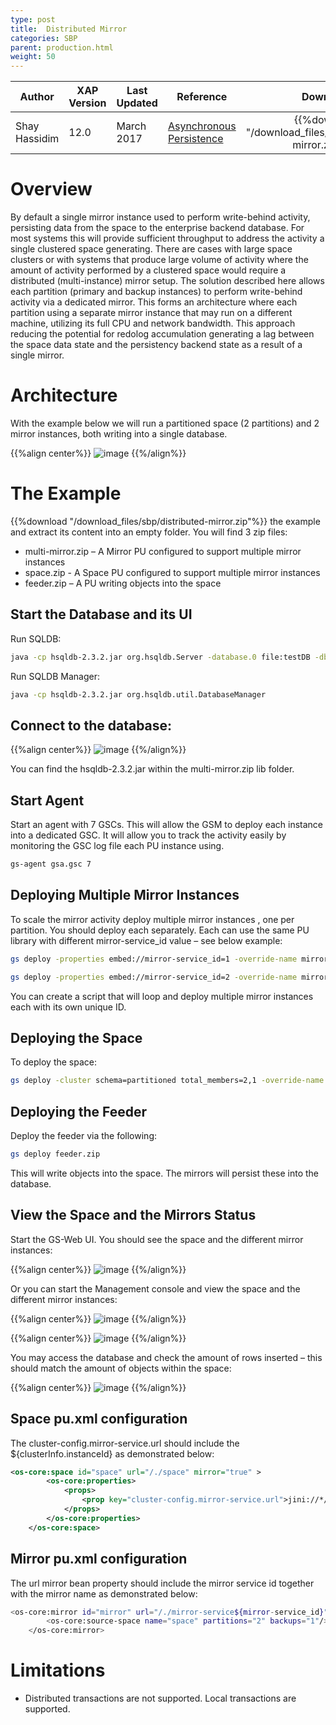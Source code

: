 ```yaml
---
type: post
title:  Distributed Mirror
categories: SBP
parent: production.html
weight: 50
---
```



|Author|XAP Version|Last Updated | Reference | Download |
|------|-----------|-------------|-----------|:----------:|
| Shay Hassidim| 12.0 | March 2017| [Asynchronous Persistence]({{%latestjavaurl%}}/asynchronous-persistency-with-the-mirror.html)| {{%download "/download_files/sbp/distributed-mirror.zip"%}}|

# Overview 

By default a single mirror instance used to perform write-behind activity, persisting data from the space to the enterprise backend database. For most systems this will provide sufficient throughput to address the activity a single clustered space generating. There are cases with large space clusters or with systems that produce large volume of activity where the amount of activity performed by a clustered space would require a distributed (multi-instance) mirror setup. The solution described here allows each partition (primary and backup instances) to perform write-behind activity via a dedicated mirror. This forms an architecture where each partition using a separate mirror instance that may run on a different machine, utilizing its full CPU and network bandwidth. This approach reducing the potential for redolog accumulation generating a lag between the space data state and the persistency backend state as a result of a single mirror.
 
# Architecture

With the example below we will run a partitioned space (2 partitions) and 2 mirror instances, both writing into a single database.  

{{%align center%}}
![image](/attachment_files/sbp/mirror/distributed-mirror-1.png)
{{%/align%}}

#  The Example
{{%download "/download_files/sbp/distributed-mirror.zip"%}} the example and extract its content into an empty folder. You will find 3 zip files:

- multi-mirror.zip – A Mirror PU configured to support multiple mirror instances
- space.zip - A Space PU configured to support multiple mirror instances
- feeder.zip – A PU writing objects into the space

##  Start the Database and its UI

Run SQLDB:
```bash
java -cp hsqldb-2.3.2.jar org.hsqldb.Server -database.0 file:testDB -dbname.0 testDB
```
 
Run SQLDB Manager:
```bash
java -cp hsqldb-2.3.2.jar org.hsqldb.util.DatabaseManager
```
 
##  Connect to the database:

{{%align center%}}
![image](/attachment_files/sbp/mirror/distributed-mirror-2.jpg)
{{%/align%}}

You can find the hsqldb-2.3.2.jar within the multi-mirror.zip lib folder.

##  Start Agent
Start an agent with 7 GSCs. This will allow the GSM to deploy each instance into a dedicated GSC. It will allow you to track the activity easily by monitoring the GSC log file each PU instance using.
```bash
gs-agent gsa.gsc 7
```

##  Deploying Multiple Mirror Instances
To scale the mirror activity deploy multiple mirror instances , one per partition. You should deploy each separately. Each can use the same PU library with different mirror-service_id value – see below example:

```bash
gs deploy -properties embed://mirror-service_id=1 -override-name mirror1 multi-mirror.zip

gs deploy -properties embed://mirror-service_id=2 -override-name mirror2 multi-mirror.zip
```

You can create a script that will loop and deploy multiple mirror instances each with its own unique ID.

##  Deploying the Space
To deploy the space:

```bash
gs deploy -cluster schema=partitioned total_members=2,1 -override-name space space.zip
```

##  Deploying the Feeder
Deploy the feeder via the following:

```bash
gs deploy feeder.zip
```

This will write objects into the space. The mirrors will persist these into the database.

##  View the Space and the Mirrors Status

Start the GS-Web UI. You should see the space and the different mirror instances:

{{%align center%}}
![image](/attachment_files/sbp/mirror/distributed-mirror-3.jpg)
{{%/align%}}

Or you can start the Management console and view the space and the different mirror instances:

{{%align center%}}
![image](/attachment_files/sbp/mirror/distributed-mirror-4.jpg)
{{%/align%}}

{{%align center%}}
![image](/attachment_files/sbp/mirror/distributed-mirror-5.png)
{{%/align%}}

You may access the database and check the amount of rows inserted – this should match the amount of objects within the space:

{{%align center%}}
![image](/attachment_files/sbp/mirror/distributed-mirror-6.jpg)
{{%/align%}}

##  Space pu.xml configuration

The cluster-config.mirror-service.url should include the ${clusterInfo.instanceId} as demonstrated below:

```xml
<os-core:space id="space" url="/./space" mirror="true" >
        <os-core:properties>
            <props>
                <prop key="cluster-config.mirror-service.url">jini://*/mirror-service${clusterInfo.instanceId}_container/mirror-service${clusterInfo.instanceId}</prop>
            </props>
        </os-core:properties>
    </os-core:space>
```

##  Mirror pu.xml configuration

The url mirror bean property should include the mirror service id together with the mirror name as demonstrated below:

```bash
<os-core:mirror id="mirror" url="/./mirror-service${mirror-service_id}" space-sync-endpoint="hibernateSpaceSynchronizationEndpoint" operation-grouping="group-by-space-transaction">
        <os-core:source-space name="space" partitions="2" backups="1"/>
    </os-core:mirror>
```


#  Limitations
- Distributed transactions are not supported. Local transactions are supported.